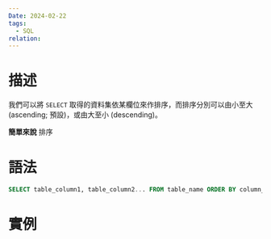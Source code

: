 ```yaml
---
Date: 2024-02-22
tags:
  - SQL
relation:
---
```

# 描述
我們可以將 `SELECT` 取得的資料集依某欄位來作排序，而排序分別可以由小至大 (ascending; 預設)，或由大至小 (descending)。

**簡單來說**
排序
# 語法
```sql
SELECT table_column1, table_column2... FROM table_name ORDER BY column_name1 ASC|DESC, column_name2 ASC|DESC...
```
# 實例